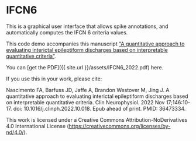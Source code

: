 # IFCN6
This is a graphical user interface that allows spike annotations, and automatically computes the IFCN 6 criteria values.

This code demo accompanies this manuscript ["A quantitative approach to evaluating interictal epileptiform discharges based on interpretable quantitative criteria”](https://pubmed.ncbi.nlm.nih.gov/36473334/).

You can [get the PDF]({{ site.url }}/assets/IFCN6_2022.pdf) here.

If you use this in your work, please cite: 

Nascimento FA, Barfuss JD, Jaffe A, Brandon Westover M, Jing J. A quantitative approach to evaluating interictal epileptiform discharges based on interpretable quantitative criteria. Clin Neurophysiol. 2022 Nov 17;146:10-17. doi: 10.1016/j.clinph.2022.10.018. Epub ahead of print. PMID: 36473334.

This work is licensed under a Creative Commons Attribution-NoDerivatives 4.0 International License (https://creativecommons.org/licenses/by-nd/4.0/).
